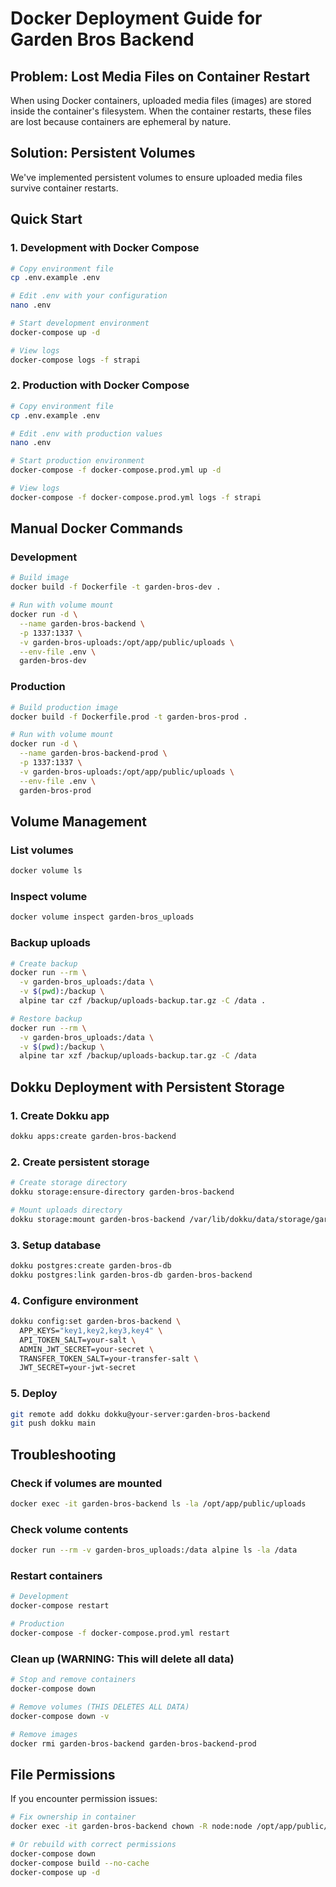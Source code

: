 # Docker Deployment Guide for Garden Bros Backend

## Problem: Lost Media Files on Container Restart

When using Docker containers, uploaded media files (images) are stored inside the container's filesystem. When the container restarts, these files are lost because containers are ephemeral by nature.

## Solution: Persistent Volumes

We've implemented persistent volumes to ensure uploaded media files survive container restarts.

## Quick Start

### 1. Development with Docker Compose

```bash
# Copy environment file
cp .env.example .env

# Edit .env with your configuration
nano .env

# Start development environment
docker-compose up -d

# View logs
docker-compose logs -f strapi
```

### 2. Production with Docker Compose

```bash
# Copy environment file
cp .env.example .env

# Edit .env with production values
nano .env

# Start production environment
docker-compose -f docker-compose.prod.yml up -d

# View logs
docker-compose -f docker-compose.prod.yml logs -f strapi
```

## Manual Docker Commands

### Development
```bash
# Build image
docker build -f Dockerfile -t garden-bros-dev .

# Run with volume mount
docker run -d \
  --name garden-bros-backend \
  -p 1337:1337 \
  -v garden-bros-uploads:/opt/app/public/uploads \
  --env-file .env \
  garden-bros-dev
```

### Production
```bash
# Build production image
docker build -f Dockerfile.prod -t garden-bros-prod .

# Run with volume mount
docker run -d \
  --name garden-bros-backend-prod \
  -p 1337:1337 \
  -v garden-bros-uploads:/opt/app/public/uploads \
  --env-file .env \
  garden-bros-prod
```

## Volume Management

### List volumes
```bash
docker volume ls
```

### Inspect volume
```bash
docker volume inspect garden-bros_uploads
```

### Backup uploads
```bash
# Create backup
docker run --rm \
  -v garden-bros_uploads:/data \
  -v $(pwd):/backup \
  alpine tar czf /backup/uploads-backup.tar.gz -C /data .

# Restore backup
docker run --rm \
  -v garden-bros_uploads:/data \
  -v $(pwd):/backup \
  alpine tar xzf /backup/uploads-backup.tar.gz -C /data
```

## Dokku Deployment with Persistent Storage

### 1. Create Dokku app
```bash
dokku apps:create garden-bros-backend
```

### 2. Create persistent storage
```bash
# Create storage directory
dokku storage:ensure-directory garden-bros-backend

# Mount uploads directory
dokku storage:mount garden-bros-backend /var/lib/dokku/data/storage/garden-bros-backend/uploads:/opt/app/public/uploads
```

### 3. Setup database
```bash
dokku postgres:create garden-bros-db
dokku postgres:link garden-bros-db garden-bros-backend
```

### 4. Configure environment
```bash
dokku config:set garden-bros-backend \
  APP_KEYS="key1,key2,key3,key4" \
  API_TOKEN_SALT=your-salt \
  ADMIN_JWT_SECRET=your-secret \
  TRANSFER_TOKEN_SALT=your-transfer-salt \
  JWT_SECRET=your-jwt-secret
```

### 5. Deploy
```bash
git remote add dokku dokku@your-server:garden-bros-backend
git push dokku main
```

## Troubleshooting

### Check if volumes are mounted
```bash
docker exec -it garden-bros-backend ls -la /opt/app/public/uploads
```

### Check volume contents
```bash
docker run --rm -v garden-bros_uploads:/data alpine ls -la /data
```

### Restart containers
```bash
# Development
docker-compose restart

# Production
docker-compose -f docker-compose.prod.yml restart
```

### Clean up (WARNING: This will delete all data)
```bash
# Stop and remove containers
docker-compose down

# Remove volumes (THIS DELETES ALL DATA)
docker-compose down -v

# Remove images
docker rmi garden-bros-backend garden-bros-backend-prod
```

## File Permissions

If you encounter permission issues:

```bash
# Fix ownership in container
docker exec -it garden-bros-backend chown -R node:node /opt/app/public/uploads

# Or rebuild with correct permissions
docker-compose down
docker-compose build --no-cache
docker-compose up -d
```
